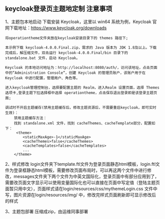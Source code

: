 ## keycloak登录页主题地定制 注意事项
1、主题包本地启动
    下载安装 Keycloak，这里以 win64 系统为例，Keycloak 官网下载地址：https://www.keycloak.org/downloads

    将operationtheme文件夹放在keycloak安装目录下的 themes 路径下;

    本示例下载 keycloak-4.0.0.Final.zip，需求的 Java 版本为 JDK 1.8及以上。下载完成后，解压缩文件，双击运行 keycloak-4.0.0.Final/bin 目录下的 standalone.bat 文件，启动 Keycloak。

    Keycloak 的本地访问地址为：http://localhost:8080/auth/，访问该地址，点击页面中的“Administration Console“，创建 Keycloak 的管理员账户，该账户用于在 Keycloak 中进行配置，管理用户、角色等。

    进入keycloak管理控制台，选择要配置主题的 Realm，进入Realm 设置页面，选择 Themes 选项卡,登录主题下拉选择框中选择 operationtheme，点击保存退出登录即是该登录主题页面;

    调试时不开启主题缓存(禁用主题缓存后，修改主题资源后，不需要重启keycloak，即可实时生效)：
        禁用主题缓存方法：
        找到 standalone.xml 文件，找到 cacheThemes、cacheTemplate部分，配置如下：
         <theme>
            <staticMaxAge>-1</staticMaxAge>
            <cacheThemes>false</cacheThemes>
            <cacheTemplates>false</cacheTemplates>
            ...
        </theme>


2、样式修改
    login文件夹下template.ftl文件为登录页面静态html模板，login.ftl文件为登录框静态html模板，需要修改页面布局时，可以再这两个文件中进行修改，messages文件夹下两个文件为中英文国际化，登录页面中有部分应用到了，需要改页面文字显示可以使用变量国际化也可以直接在页面中写定值（登陆主题页面暂只用中文），页面样式请在login/resources/css/mythemeLogin.css 文件中写，图片资源在login/resources/img/ 中，修改完样式页面刷新即可显示修改后的样式


3、主题包部署
    压缩成zip，由运维同事部署
